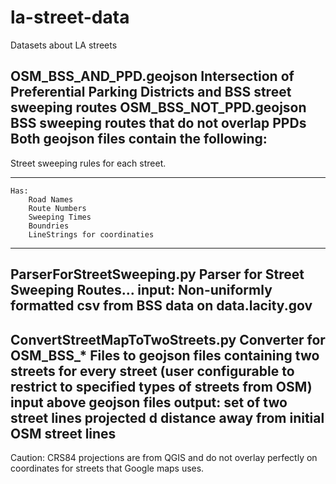 # la-street-data
Datasets about LA streets

OSM_BSS_AND_PPD.geojson Intersection of Preferential Parking Districts and BSS street sweeping routes
OSM_BSS_NOT_PPD.geojson BSS sweeping routes that do not overlap PPDs 
Both geojson files contain the following:
--
Street sweeping rules for each street.
___
	Has: 
		Road Names
		Route Numbers
		Sweeping Times
		Boundries
		LineStrings for coordinaties

---
ParserForStreetSweeping.py
Parser for Street Sweeping Routes...
input: Non-uniformly formatted csv from BSS data on data.lacity.gov
---
ConvertStreetMapToTwoStreets.py
Converter for OSM_BSS_* Files to geojson files containing two streets for every street (user configurable to restrict to specified types of streets from OSM)
input above geojson files
output: set of two street lines projected d distance away from initial OSM street lines
---
Caution: CRS84 projections are from QGIS and do not overlay perfectly on coordinates for streets that Google maps uses.
